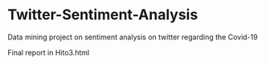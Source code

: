 # Twitter-Sentiment-Analysis
Data mining project on sentiment analysis on twitter regarding the Covid-19

Final report in Hito3.html
